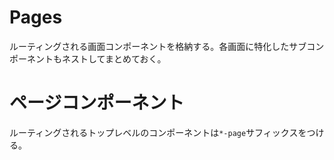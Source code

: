 # Pages

ルーティングされる画面コンポーネントを格納する。各画面に特化したサブコンポーネントもネストしてまとめておく。

# ページコンポーネント

ルーティングされるトップレベルのコンポーネントは`*-page`サフィックスをつける。


